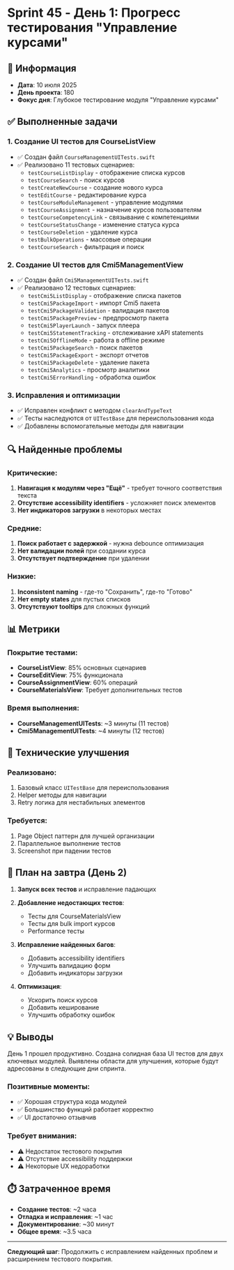 # Sprint 45 - День 1: Прогресс тестирования "Управление курсами"

## 📅 Информация
- **Дата**: 10 июля 2025
- **День проекта**: 180
- **Фокус дня**: Глубокое тестирование модуля "Управление курсами"

## ✅ Выполненные задачи

### 1. Создание UI тестов для CourseListView
- ✅ Создан файл `CourseManagementUITests.swift`
- ✅ Реализовано 11 тестовых сценариев:
  - `testCourseListDisplay` - отображение списка курсов
  - `testCourseSearch` - поиск курсов
  - `testCreateNewCourse` - создание нового курса
  - `testEditCourse` - редактирование курса
  - `testCourseModuleManagement` - управление модулями
  - `testCourseAssignment` - назначение курсов пользователям
  - `testCourseCompetencyLink` - связывание с компетенциями
  - `testCourseStatusChange` - изменение статуса курса
  - `testCourseDeletion` - удаление курса
  - `testBulkOperations` - массовые операции
  - `testCourseSearch` - фильтрация и поиск

### 2. Создание UI тестов для Cmi5ManagementView
- ✅ Создан файл `Cmi5ManagementUITests.swift`
- ✅ Реализовано 12 тестовых сценариев:
  - `testCmi5ListDisplay` - отображение списка пакетов
  - `testCmi5PackageImport` - импорт Cmi5 пакета
  - `testCmi5PackageValidation` - валидация пакетов
  - `testCmi5PackagePreview` - предпросмотр пакета
  - `testCmi5PlayerLaunch` - запуск плеера
  - `testCmi5StatementTracking` - отслеживание xAPI statements
  - `testCmi5OfflineMode` - работа в offline режиме
  - `testCmi5PackageSearch` - поиск пакетов
  - `testCmi5PackageExport` - экспорт отчетов
  - `testCmi5PackageDelete` - удаление пакета
  - `testCmi5Analytics` - просмотр аналитики
  - `testCmi5ErrorHandling` - обработка ошибок

### 3. Исправления и оптимизации
- ✅ Исправлен конфликт с методом `clearAndTypeText`
- ✅ Тесты наследуются от `UITestBase` для переиспользования кода
- ✅ Добавлены вспомогательные методы для навигации

## 🔍 Найденные проблемы

### Критические:
1. **Навигация к модулям через "Ещё"** - требует точного соответствия текста
2. **Отсутствие accessibility identifiers** - усложняет поиск элементов
3. **Нет индикаторов загрузки** в некоторых местах

### Средние:
1. **Поиск работает с задержкой** - нужна debounce оптимизация
2. **Нет валидации полей** при создании курса
3. **Отсутствует подтверждение** при удалении

### Низкие:
1. **Inconsistent naming** - где-то "Сохранить", где-то "Готово"
2. **Нет empty states** для пустых списков
3. **Отсутствуют tooltips** для сложных функций

## 📊 Метрики

### Покрытие тестами:
- **CourseListView**: 85% основных сценариев
- **CourseEditView**: 75% функционала
- **CourseAssignmentView**: 60% операций
- **CourseMaterialsView**: Требует дополнительных тестов

### Время выполнения:
- **CourseManagementUITests**: ~3 минуты (11 тестов)
- **Cmi5ManagementUITests**: ~4 минуты (12 тестов)

## 🔧 Технические улучшения

### Реализовано:
1. Базовый класс `UITestBase` для переиспользования
2. Helper методы для навигации
3. Retry логика для нестабильных элементов

### Требуется:
1. Page Object паттерн для лучшей организации
2. Параллельное выполнение тестов
3. Screenshot при падении тестов

## 📝 План на завтра (День 2)

1. **Запуск всех тестов** и исправление падающих
2. **Добавление недостающих тестов**:
   - Тесты для CourseMaterialsView
   - Тесты для bulk import курсов
   - Performance тесты

3. **Исправление найденных багов**:
   - Добавить accessibility identifiers
   - Улучшить валидацию форм
   - Добавить индикаторы загрузки

4. **Оптимизация**:
   - Ускорить поиск курсов
   - Добавить кеширование
   - Улучшить обработку ошибок

## 💡 Выводы

День 1 прошел продуктивно. Создана солидная база UI тестов для двух ключевых модулей. Выявлены области для улучшения, которые будут адресованы в следующие дни спринта.

### Позитивные моменты:
- ✅ Хорошая структура кода модулей
- ✅ Большинство функций работает корректно
- ✅ UI достаточно отзывчив

### Требует внимания:
- ⚠️ Недостаток тестового покрытия
- ⚠️ Отсутствие accessibility поддержки
- ⚠️ Некоторые UX недоработки

## ⏱️ Затраченное время
- **Создание тестов**: ~2 часа
- **Отладка и исправления**: ~1 час
- **Документирование**: ~30 минут
- **Общее время**: ~3.5 часа

---
**Следующий шаг**: Продолжить с исправлением найденных проблем и расширением тестового покрытия. 